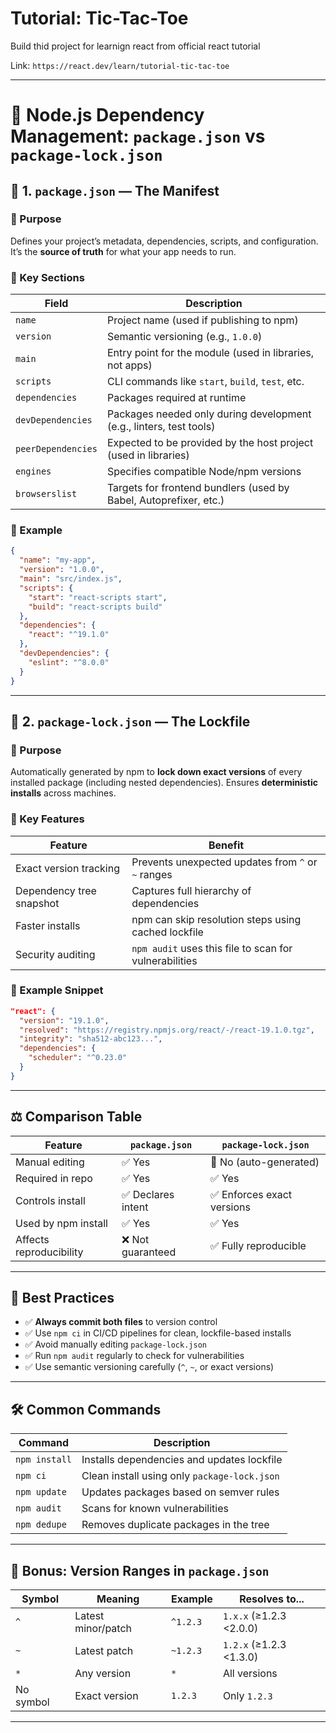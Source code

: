 # Tutorial: Tic-Tac-Toe
 
Build thid project for learnign react from official react tutorial

Link: `https://react.dev/learn/tutorial-tic-tac-toe`

---

# 📘 Node.js Dependency Management: `package.json` vs `package-lock.json`

## 🧩 1. `package.json` — The Manifest

### 🔹 Purpose
Defines your project’s metadata, dependencies, scripts, and configuration. It’s the **source of truth** for what your app needs to run.

### 🔹 Key Sections

| Field            | Description                                                                 |
|------------------|-----------------------------------------------------------------------------|
| `name`           | Project name (used if publishing to npm)                                    |
| `version`        | Semantic versioning (e.g., `1.0.0`)                                          |
| `main`           | Entry point for the module (used in libraries, not apps)                    |
| `scripts`        | CLI commands like `start`, `build`, `test`, etc.                            |
| `dependencies`   | Packages required at runtime                                                |
| `devDependencies`| Packages needed only during development (e.g., linters, test tools)         |
| `peerDependencies`| Expected to be provided by the host project (used in libraries)            |
| `engines`        | Specifies compatible Node/npm versions                                      |
| `browserslist`   | Targets for frontend bundlers (used by Babel, Autoprefixer, etc.)           |

### 🔹 Example

```json
{
  "name": "my-app",
  "version": "1.0.0",
  "main": "src/index.js",
  "scripts": {
    "start": "react-scripts start",
    "build": "react-scripts build"
  },
  "dependencies": {
    "react": "^19.1.0"
  },
  "devDependencies": {
    "eslint": "^8.0.0"
  }
}
```

---

## 🔐 2. `package-lock.json` — The Lockfile

### 🔹 Purpose
Automatically generated by npm to **lock down exact versions** of every installed package (including nested dependencies). Ensures **deterministic installs** across machines.

### 🔹 Key Features

| Feature                  | Benefit                                                             |
|--------------------------|---------------------------------------------------------------------|
| Exact version tracking   | Prevents unexpected updates from `^` or `~` ranges                  |
| Dependency tree snapshot | Captures full hierarchy of dependencies                            |
| Faster installs          | npm can skip resolution steps using cached lockfile                |
| Security auditing        | `npm audit` uses this file to scan for vulnerabilities             |

### 🔹 Example Snippet

```json
"react": {
  "version": "19.1.0",
  "resolved": "https://registry.npmjs.org/react/-/react-19.1.0.tgz",
  "integrity": "sha512-abc123...",
  "dependencies": {
    "scheduler": "^0.23.0"
  }
}
```

---

## ⚖️ Comparison Table

| Feature               | `package.json`                     | `package-lock.json`                  |
|-----------------------|------------------------------------|--------------------------------------|
| Manual editing        | ✅ Yes                             | 🚫 No (auto-generated)               |
| Required in repo      | ✅ Yes                             | ✅ Yes                               |
| Controls install      | ✅ Declares intent                 | ✅ Enforces exact versions           |
| Used by npm install   | ✅ Yes                             | ✅ Yes                               |
| Affects reproducibility| ❌ Not guaranteed                 | ✅ Fully reproducible                |

---

## 🧠 Best Practices

- ✅ **Always commit both files** to version control
- ✅ Use `npm ci` in CI/CD pipelines for clean, lockfile-based installs
- ✅ Avoid manually editing `package-lock.json`
- ✅ Run `npm audit` regularly to check for vulnerabilities
- ✅ Use semantic versioning carefully (`^`, `~`, or exact versions)

---

## 🛠️ Common Commands

| Command              | Description                                      |
|----------------------|--------------------------------------------------|
| `npm install`        | Installs dependencies and updates lockfile       |
| `npm ci`             | Clean install using only `package-lock.json`     |
| `npm update`         | Updates packages based on semver rules           |
| `npm audit`          | Scans for known vulnerabilities                  |
| `npm dedupe`         | Removes duplicate packages in the tree           |

---

## 🧪 Bonus: Version Ranges in `package.json`

| Symbol | Meaning                          | Example        | Resolves to...         |
|--------|----------------------------------|----------------|-------------------------|
| `^`    | Latest minor/patch               | `^1.2.3`       | `1.x.x` (≥1.2.3 <2.0.0) |
| `~`    | Latest patch                     | `~1.2.3`       | `1.2.x` (≥1.2.3 <1.3.0) |
| `*`    | Any version                      | `*`            | All versions            |
| No symbol | Exact version                | `1.2.3`        | Only `1.2.3`            |

---
